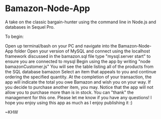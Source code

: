 # Bamazon-Node-App
A take on the classic bargain-hunter using the command line in Node.js and databases in Sequel Pro.

To begin:

Open up terminal/bash on your PC and navigate into the Bamazon-Node-App folder
Open your version of MySQL and connect using the localhost framework discussed in the bamazon.sql file
type "mysql.server start" to ensure you are connected to mysql
Begin using the app by writing "node bamazonCustomer.js"
You will see the table listing all of the products from the SQL database bamazon
Select an item that appeals to you and continue ordering the specified quantity.
At the completion of your transaction, the app will indicate the total you owe Bamazon and wish you on your way.
If you decide to purchase another item, you may. Notice that the app will not allow you to purchase more than is in stock. You can "thank" the management for this one.
Please let me know if you have any questions! I hope you enjoy using this app as much as I enjoy publishing it :)

~KHW
